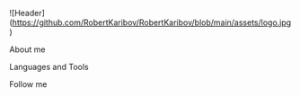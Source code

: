 ![Header] (https://github.com/RobertKaribov/RobertKaribov/blob/main/assets/logo.jpg)

About me

Languages and Tools

Follow me